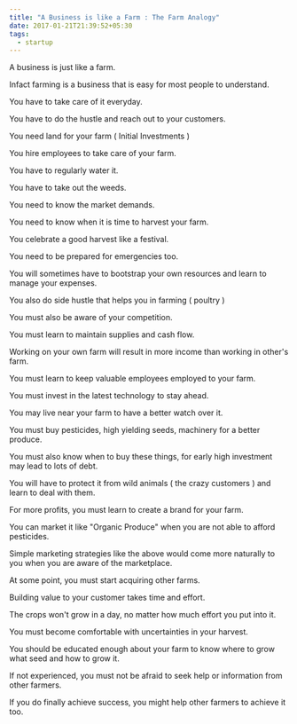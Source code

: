 ```yaml
---
title: "A Business is like a Farm : The Farm Analogy"
date: 2017-01-21T21:39:52+05:30
tags:
  - startup
---
```

A business is just like a farm.

Infact farming is a business that is easy for most people to understand.

You have to take care of it everyday.

You have to do the hustle and reach out to your customers.

You need land for your farm ( Initial Investments )

You hire employees to take care of your farm.

You have to regularly water it.

You have to take out the weeds.

You need to know the market demands.

You need to know when it is time to harvest your farm.

You celebrate a good harvest like a festival.

You need to be prepared for emergencies too.

You will sometimes have to bootstrap your own resources and learn to manage your expenses.

You also do side hustle that helps you in farming ( poultry )

You must also be aware of your competition.

You must learn to maintain supplies and cash flow.

Working on your own farm will result in more income than working in other's farm.

You must learn to keep valuable employees employed to your farm.

You must invest in the latest technology to stay ahead.

You may live near your farm to have a better watch over it.

You must buy pesticides, high yielding seeds, machinery for a better produce.

You must also know when to buy these things, for early high investment may lead to lots of debt.

You will have to protect it from wild animals ( the crazy customers ) and learn to deal with them.

For more profits, you must learn to create a brand for your farm.

You can market it like "Organic Produce" when you are not able to afford pesticides.

Simple marketing strategies like the above would come more naturally to you when you are aware of the marketplace.

At some point, you must start acquiring other farms.

Building value to your customer takes time and effort.

The crops won't grow in a day, no matter how much effort you put into it.

You must become comfortable with uncertainties in your harvest.

You should be educated enough about your farm to know where to grow what seed and how to grow it.

If not experienced, you must not be afraid to seek help or information from other farmers.

If you do finally achieve success, you might help other farmers to achieve it too.
